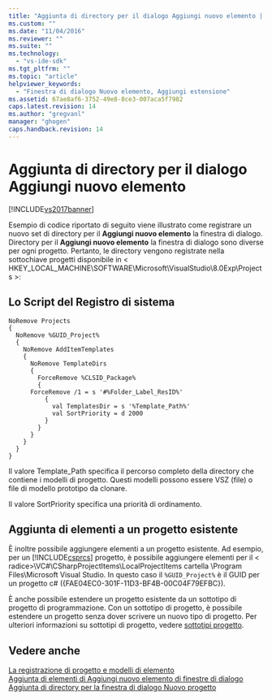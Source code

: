 ```yaml
---
title: "Aggiunta di directory per il dialogo Aggiungi nuovo elemento | Microsoft Docs"
ms.custom: ""
ms.date: "11/04/2016"
ms.reviewer: ""
ms.suite: ""
ms.technology: 
  - "vs-ide-sdk"
ms.tgt_pltfrm: ""
ms.topic: "article"
helpviewer_keywords: 
  - "Finestra di dialogo Nuovo elemento, Aggiungi estensione"
ms.assetid: 67ae8af6-3752-49e8-8ce3-007aca5f7982
caps.latest.revision: 14
ms.author: "gregvanl"
manager: "ghogen"
caps.handback.revision: 14
---
```

# Aggiunta di directory per il dialogo Aggiungi nuovo elemento
[!INCLUDE[vs2017banner](../../code-quality/includes/vs2017banner.md)]

Esempio di codice riportato di seguito viene illustrato come registrare un nuovo set di directory per il **Aggiungi nuovo elemento** la finestra di dialogo. Directory per il **Aggiungi nuovo elemento** la finestra di dialogo sono diverse per ogni progetto. Pertanto, le directory vengono registrate nella sottochiave progetti disponibile in \< HKEY_LOCAL_MACHINE\SOFTWARE\Microsoft\VisualStudio\8.0Exp\Projects >:  
  
## <a name="the-registry-script"></a>Lo Script del Registro di sistema  
  
```  
NoRemove Projects  
{  
  NoRemove %GUID_Project%  
  {  
    NoRemove AddItemTemplates  
    {  
      NoRemove TemplateDirs  
      {  
        ForceRemove %CLSID_Package%  
        {  
      ForceRemove /1 = s '#%Folder_Label_ResID%'  
          {  
            val TemplatesDir = s '%Template_Path%'     
            val SortPriority = d 2000  
          }  
        }  
      }  
    }  
  }  
}  
```  
  
 Il valore Template_Path specifica il percorso completo della directory che contiene i modelli di progetto. Questi modelli possono essere VSZ (file) o file di modello prototipo da clonare.  
  
 Il valore SortPriority specifica una priorità di ordinamento.  
  
## <a name="adding-items-to-an-existing-project"></a>Aggiunta di elementi a un progetto esistente  
 È inoltre possibile aggiungere elementi a un progetto esistente. Ad esempio, per un [!INCLUDE[csprcs](../../data-tools/includes/csprcs_md.md)] progetto, è possibile aggiungere elementi per il \< radice>\VC#\CSharpProjectItems\LocalProjectItems cartella \Program Files\Microsoft Visual Studio. In questo caso il `%GUID_Project%` è il GUID per un progetto c# ({FAE04EC0-301F-11D3-BF4B-00C04F79EFBC}).  
  
 È anche possibile estendere un progetto esistente da un sottotipo di progetto di programmazione. Con un sottotipo di progetto, è possibile estendere un progetto senza dover scrivere un nuovo tipo di progetto. Per ulteriori informazioni su sottotipi di progetto, vedere [sottotipi progetto](../../extensibility/internals/project-subtypes.md).  
  
## <a name="see-also"></a>Vedere anche  
 [La registrazione di progetto e modelli di elemento](../../extensibility/internals/registering-project-and-item-templates.md)   
 [Aggiunta di elementi di Aggiungi nuovo elemento di finestre di dialogo](../../extensibility/internals/adding-items-to-the-add-new-item-dialog-boxes.md)   
 [Aggiunta di directory per la finestra di dialogo Nuovo progetto](../../extensibility/internals/adding-directories-to-the-new-project-dialog-box.md)